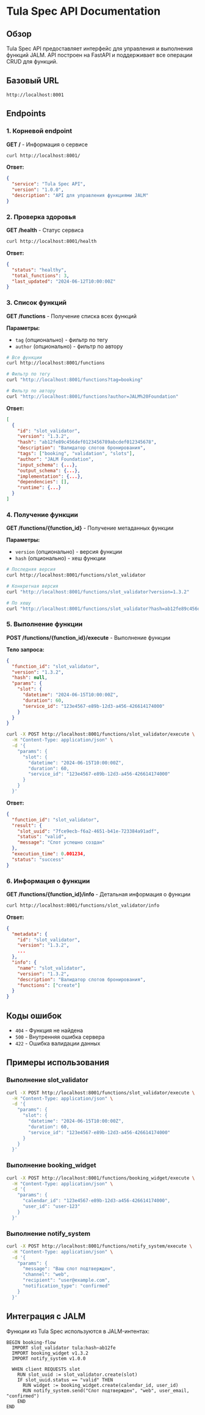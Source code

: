 # Tula Spec API Documentation

## Обзор

Tula Spec API предоставляет интерфейс для управления и выполнения функций JALM. API построен на FastAPI и поддерживает все операции CRUD для функций.

## Базовый URL

```
http://localhost:8001
```

## Endpoints

### 1. Корневой endpoint

**GET /** - Информация о сервисе

```bash
curl http://localhost:8001/
```

**Ответ:**
```json
{
  "service": "Tula Spec API",
  "version": "1.0.0",
  "description": "API для управления функциями JALM"
}
```

### 2. Проверка здоровья

**GET /health** - Статус сервиса

```bash
curl http://localhost:8001/health
```

**Ответ:**
```json
{
  "status": "healthy",
  "total_functions": 3,
  "last_updated": "2024-06-12T10:00:00Z"
}
```

### 3. Список функций

**GET /functions** - Получение списка всех функций

**Параметры:**
- `tag` (опционально) - фильтр по тегу
- `author` (опционально) - фильтр по автору

```bash
# Все функции
curl http://localhost:8001/functions

# Фильтр по тегу
curl "http://localhost:8001/functions?tag=booking"

# Фильтр по автору
curl "http://localhost:8001/functions?author=JALM%20Foundation"
```

**Ответ:**
```json
[
  {
    "id": "slot_validator",
    "version": "1.3.2",
    "hash": "ab12fe89c456def0123456789abcdef012345678",
    "description": "Валидатор слотов бронирования",
    "tags": ["booking", "validation", "slots"],
    "author": "JALM Foundation",
    "input_schema": {...},
    "output_schema": {...},
    "implementation": {...},
    "dependencies": [],
    "runtime": {...}
  }
]
```

### 4. Получение функции

**GET /functions/{function_id}** - Получение метаданных функции

**Параметры:**
- `version` (опционально) - версия функции
- `hash` (опционально) - хеш функции

```bash
# Последняя версия
curl http://localhost:8001/functions/slot_validator

# Конкретная версия
curl "http://localhost:8001/functions/slot_validator?version=1.3.2"

# По хешу
curl "http://localhost:8001/functions/slot_validator?hash=ab12fe89c456def0123456789abcdef012345678"
```

### 5. Выполнение функции

**POST /functions/{function_id}/execute** - Выполнение функции

**Тело запроса:**
```json
{
  "function_id": "slot_validator",
  "version": "1.3.2",
  "hash": null,
  "params": {
    "slot": {
      "datetime": "2024-06-15T10:00:00Z",
      "duration": 60,
      "service_id": "123e4567-e89b-12d3-a456-426614174000"
    }
  }
}
```

```bash
curl -X POST http://localhost:8001/functions/slot_validator/execute \
  -H "Content-Type: application/json" \
  -d '{
    "params": {
      "slot": {
        "datetime": "2024-06-15T10:00:00Z",
        "duration": 60,
        "service_id": "123e4567-e89b-12d3-a456-426614174000"
      }
    }
  }'
```

**Ответ:**
```json
{
  "function_id": "slot_validator",
  "result": {
    "slot_uuid": "7fce9ecb-f6a2-4651-b41e-723384a91adf",
    "status": "valid",
    "message": "Слот успешно создан"
  },
  "execution_time": 0.001234,
  "status": "success"
}
```

### 6. Информация о функции

**GET /functions/{function_id}/info** - Детальная информация о функции

```bash
curl http://localhost:8001/functions/slot_validator/info
```

**Ответ:**
```json
{
  "metadata": {
    "id": "slot_validator",
    "version": "1.3.2",
    ...
  },
  "info": {
    "name": "slot_validator",
    "version": "1.3.2",
    "description": "Валидатор слотов бронирования",
    "functions": ["create"]
  }
}
```

## Коды ошибок

- `404` - Функция не найдена
- `500` - Внутренняя ошибка сервера
- `422` - Ошибка валидации данных

## Примеры использования

### Выполнение slot_validator

```bash
curl -X POST http://localhost:8001/functions/slot_validator/execute \
  -H "Content-Type: application/json" \
  -d '{
    "params": {
      "slot": {
        "datetime": "2024-06-15T10:00:00Z",
        "duration": 60,
        "service_id": "123e4567-e89b-12d3-a456-426614174000"
      }
    }
  }'
```

### Выполнение booking_widget

```bash
curl -X POST http://localhost:8001/functions/booking_widget/execute \
  -H "Content-Type: application/json" \
  -d '{
    "params": {
      "calendar_id": "123e4567-e89b-12d3-a456-426614174000",
      "user_id": "user-123"
    }
  }'
```

### Выполнение notify_system

```bash
curl -X POST http://localhost:8001/functions/notify_system/execute \
  -H "Content-Type: application/json" \
  -d '{
    "params": {
      "message": "Ваш слот подтвержден",
      "channel": "web",
      "recipient": "user@example.com",
      "notification_type": "confirmed"
    }
  }'
```

## Интеграция с JALM

Функции из Tula Spec используются в JALM-интентах:

```jalm
BEGIN booking-flow
  IMPORT slot_validator tula:hash~ab12fe
  IMPORT booking_widget v1.3.2
  IMPORT notify_system v1.0.0
  
  WHEN client REQUESTS slot
    RUN slot_uuid := slot_validator.create(slot)
    IF slot_uuid.status == "valid" THEN
      RUN widget := booking_widget.create(calendar_id, user_id)
      RUN notify_system.send("Слот подтвержден", "web", user_email, "confirmed")
    END
END
``` 
